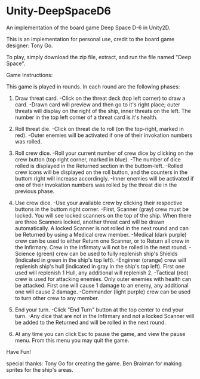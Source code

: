 # Unity-DeepSpaceD6
An implementation of the board game Deep Space D-6 in Unity2D.

This is an implementation for personal use, credit to the board game designer: Tony Go.

To play, simply download the zip file, extract, and run the file named "Deep Space".


Game Instructions:

This game is played in rounds. In each round are the following phases:
1. Draw threat card.
	-Click on the threat deck (top left corner) to draw a card.
	-Drawn card will preview and then go to it's right place; outer threats will display on the right of the ship, inner threats on the left.
		The number in the top left corner of a threat card is it's health.

2. Roll threat die.
	-Click on threat die to roll (on the top-right, marked in red).
	-Outer enemies will be activated if one of their invokation numbers was rolled.

3. Roll crew dice.
	-Roll your current number of crew dice by clicking on the crew button (top right corner, marked in blue).
	-The number of dice rolled is displayed in the Returned section in the buttom-left.
	-Rolled crew icons will be displayed on the roll button, and the counters in the buttom right will increase accordingly.
	-Inner enemies will be activated if one of their invokation numbers was rolled by the threat die in the previous phase.

4. Use crew dice.
	-Use your available crew by clicking their respective buttons in the buttom right corner.
	-First, Scanner (gray) crew must be locked. You will see locked scanners on the top of the ship.
		When there are three Scanners locked, another threat card will be drawn automatically.
		A locked Scanner is not rolled in the next round and can be Returned by using a Medical crew member.
	-Medical (dark purple) crew can be used to either Return one Scanner, or to Return all crew in the Infirmary.
		Crew in the infirmaty will not be rolled in the next round.
	-Science (green) crew can be used to fully replenish ship's Shields (indicated in green in the ship's top left).
	-Enginner (orange) crew will replenish ship's hull (indicated in gray in the ship's top left).
		First one used will replenish 1 Hull, any additional will replenish 2.
	-Tactical (red) crew is used for attacking enemies. Only outer enemies with health can be attacked.
		First one will cause 1 damage to an enemy, any additional one will cause 2 damage.
	-Commander (light purple) crew can be used to turn other crew to any member.

5. End your turn.
	-Click "End Turn" button at the top center to end your turn.
	-Any dice that are not in the Infirmary and not a locked Scanner will be added to the Returned and will be rolled in the next round.

6. At any time you can click Esc to pause the game, and view the pause menu. From this menu you may quit the game.

Have Fun!





special thanks:
Tony Go for creating the game.
Ben Braiman for making sprites for the ship's areas.
